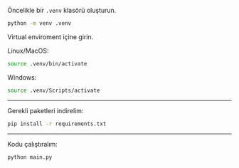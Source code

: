 Öncelikle bir `.venv` klasörü oluşturun.

```bash
python -m venv .venv
```

Virtual enviroment içine girin.

Linux/MacOS:
```bash
source .venv/bin/activate
```
Windows:
```bash
source .venv/Scripts/activate
```

---

Gerekli paketleri indirelim:
```bash
pip install -r requirements.txt
```

---

Kodu çalıştıralım:
```bash
python main.py
```